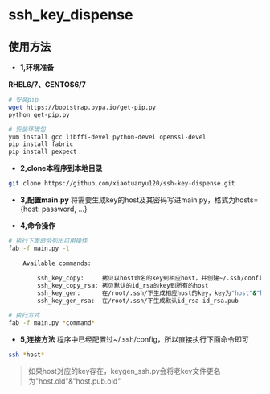 # ssh_key_dispense

## 使用方法
- **1,环境准备**

**RHEL6/7、CENTOS6/7** 
``` bash
# 安装pip
wget https://bootstrap.pypa.io/get-pip.py
python get-pip.py

# 安装环境包
yum install gcc libffi-devel python-devel openssl-devel
pip install fabric
pip install pexpect
```

- **2,clone本程序到本地目录**
``` bash
git clone https://github.com/xiaotuanyu120/ssh-key-dispense.git
```

- **3,配置main.py**
将需要生成key的host及其密码写进main.py，格式为hosts={host: password, ...}

- **4,命令操作**
``` bash
# 执行下面命令列出可用操作
fab -f main.py -l
    
    Available commands:
        
        ssh_key_copy:     拷贝以host命名的key到相应host，并创建~/.ssh/config文件
        ssh_key_copy_rsa: 拷贝默认的id_rsa的key到所有的host
        ssh_key_gen:      在/root/.ssh/下生成相应host的key，key为"host"&"host.pub"
        ssh_key_gen_rsa:  在/root/.ssh/下生成默认id_rsa id_rsa.pub

# 执行方式
fab -f main.py *command*
```

- **5,连接方法**
程序中已经配置过~/.ssh/config，所以直接执行下面命令即可
``` bash
ssh *host*
```

> 如果host对应的key存在，keygen_ssh.py会将老key文件更名为"host.old"&"host.pub.old"
